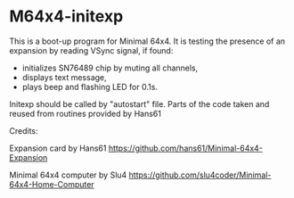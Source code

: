 # M64x4-initexp
This is a boot-up program for Minimal 64x4. It is testing the presence of an expansion by reading VSync signal, if found: 
  - initializes SN76489 chip by muting all channels,
  - displays text message,
  - plays beep and flashing LED for 0.1s.
    
Initexp should be called by "autostart" file. 
Parts of the code taken and reused from routines provided by Hans61 

Credits:

Expansion card by Hans61 https://github.com/hans61/Minimal-64x4-Expansion 

Minimal 64x4 computer by Slu4 https://github.com/slu4coder/Minimal-64x4-Home-Computer


